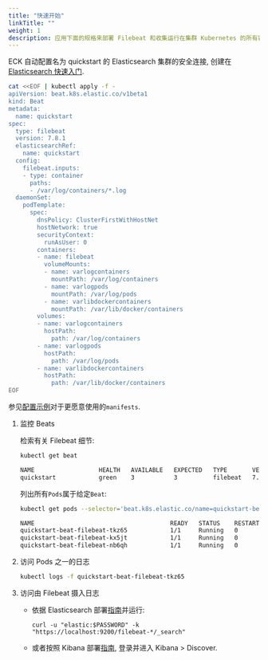 ```yaml
---
title: "快速开始"
linkTitle: ""
weight: 1
description: 应用下面的规格来部署 Filebeat 和收集运行在集群 Kubernetes 的所有容器的日志.
---
```


ECK 自动配置名为 quickstart 的 Elasticsearch 集群的安全连接, 创建在[Elasticsearch 快速入门](https://www.elastic.co/guide/en/cloud-on-k8s/current/k8s-quickstart.html).

```sh
cat <<EOF | kubectl apply -f -
apiVersion: beat.k8s.elastic.co/v1beta1
kind: Beat
metadata:
  name: quickstart
spec:
  type: filebeat
  version: 7.8.1
  elasticsearchRef:
    name: quickstart
  config:
    filebeat.inputs:
    - type: container
      paths:
      - /var/log/containers/*.log
  daemonSet:
    podTemplate:
      spec:
        dnsPolicy: ClusterFirstWithHostNet
        hostNetwork: true
        securityContext:
          runAsUser: 0
        containers:
        - name: filebeat
          volumeMounts:
          - name: varlogcontainers
            mountPath: /var/log/containers
          - name: varlogpods
            mountPath: /var/log/pods
          - name: varlibdockercontainers
            mountPath: /var/lib/docker/containers
        volumes:
        - name: varlogcontainers
          hostPath:
            path: /var/log/containers
        - name: varlogpods
          hostPath:
            path: /var/log/pods
        - name: varlibdockercontainers
          hostPath:
            path: /var/lib/docker/containers
EOF
```

参见[配置示例](https://www.elastic.co/guide/en/cloud-on-k8s/current/k8s-beat-configuration-examples.html)对于更愿意使用的`manifests`.

1. 监控 Beats

   检索有关 Filebeat 细节:

   ```sh
   kubectl get beat
   ```

   ```sh
   NAME                  HEALTH   AVAILABLE   EXPECTED   TYPE       VERSION   AGE
   quickstart            green    3           3          filebeat   7.8.1     2m
   ```

   列出所有`Pods`属于给定`Beat`:

   ```sh
   kubectl get pods --selector='beat.k8s.elastic.co/name=quickstart-beat-filebeat'
   ```

   ```sh
   NAME                                      READY   STATUS    RESTARTS   AGE
   quickstart-beat-filebeat-tkz65            1/1     Running   0          3m45s
   quickstart-beat-filebeat-kx5jt            1/1     Running   0          3m45s
   quickstart-beat-filebeat-nb6qh            1/1     Running   0          3m45s
   ```

2. 访问 Pods 之一的日志

   ```sh
   kubectl logs -f quickstart-beat-filebeat-tkz65
   ```

3. 访问由 Filebeat 摄入日志

   - 依据 Elasticsearch 部署[指南](https://www.elastic.co/guide/en/cloud-on-k8s/current/k8s-deploy-elasticsearch.html)并运行:

     ```
     curl -u "elastic:$PASSWORD" -k "https://localhost:9200/filebeat-*/_search"
     ```

   - 或者按照 Kibana 部署[指南](https://www.elastic.co/guide/en/cloud-on-k8s/current/k8s-deploy-kibana.html), 登录并进入 Kibana > Discover.
